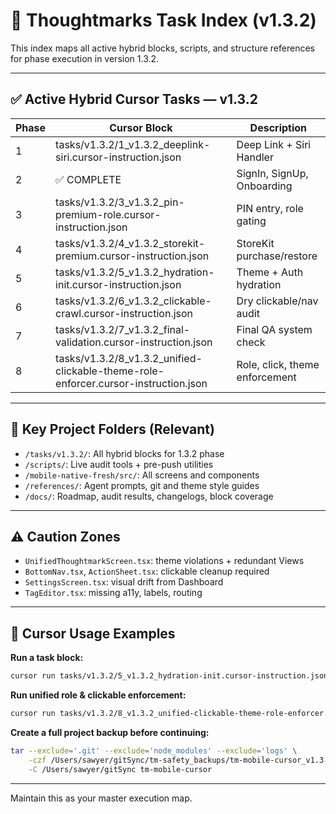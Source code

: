 # 🧭 Thoughtmarks Task Index (v1.3.2)

This index maps all active hybrid blocks, scripts, and structure references for phase execution in version 1.3.2.

---

## ✅ Active Hybrid Cursor Tasks — v1.3.2

| Phase | Cursor Block | Description |
|-------|-------------------------------|-------------|
| 1     | tasks/v1.3.2/1_v1.3.2_deeplink-siri.cursor-instruction.json | Deep Link + Siri Handler |
| 2     | ✅ COMPLETE | SignIn, SignUp, Onboarding |
| 3     | tasks/v1.3.2/3_v1.3.2_pin-premium-role.cursor-instruction.json | PIN entry, role gating |
| 4     | tasks/v1.3.2/4_v1.3.2_storekit-premium.cursor-instruction.json | StoreKit purchase/restore |
| 5     | tasks/v1.3.2/5_v1.3.2_hydration-init.cursor-instruction.json | Theme + Auth hydration |
| 6     | tasks/v1.3.2/6_v1.3.2_clickable-crawl.cursor-instruction.json | Dry clickable/nav audit |
| 7     | tasks/v1.3.2/7_v1.3.2_final-validation.cursor-instruction.json | Final QA system check |
| 8     | tasks/v1.3.2/8_v1.3.2_unified-clickable-theme-role-enforcer.cursor-instruction.json | Role, click, theme enforcement |

---

## 📂 Key Project Folders (Relevant)

- `/tasks/v1.3.2/`: All hybrid blocks for 1.3.2 phase
- `/scripts/`: Live audit tools + pre-push utilities
- `/mobile-native-fresh/src/`: All screens and components
- `/references/`: Agent prompts, git and theme style guides
- `/docs/`: Roadmap, audit results, changelogs, block coverage

---

## ⚠️ Caution Zones

- `UnifiedThoughtmarkScreen.tsx`: theme violations + redundant Views
- `BottomNav.tsx`, `ActionSheet.tsx`: clickable cleanup required
- `SettingsScreen.tsx`: visual drift from Dashboard
- `TagEditor.tsx`: missing a11y, labels, routing

---

## 🧪 Cursor Usage Examples

**Run a task block:**
```bash
cursor run tasks/v1.3.2/5_v1.3.2_hydration-init.cursor-instruction.json
```

**Run unified role & clickable enforcement:**
```bash
cursor run tasks/v1.3.2/8_v1.3.2_unified-clickable-theme-role-enforcer.cursor-instruction.json
```

**Create a full project backup before continuing:**
```bash
tar --exclude='.git' --exclude='node_modules' --exclude='logs' \
    -czf /Users/sawyer/gitSync/tm-safety_backups/tm-mobile-cursor_v1.3.2_manual_250630.tar.gz \
    -C /Users/sawyer/gitSync tm-mobile-cursor
```

---

Maintain this as your master execution map.
